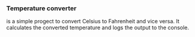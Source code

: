 ### Temperature converter
is a simple progect to convert Celsius to Fahrenheit and vice versa. It calculates the converted temperature and logs the output to the console.
